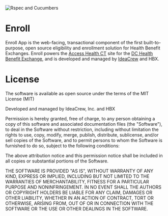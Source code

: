 ![Rspec and Cucumbers](https://github.com/dchbx/enroll/workflows/Rspec%20and%20Cucumbers/badge.svg)

# Enroll

Enroll App is the web-facing, transactional component of the first built-to-purpose, open source eligibility and enrollment solution for Health Benefit Exchanges. Enroll powers the [Access Health CT](https://dchealthlink.com/) site for the [DC Health Benefit Exchange](http://hbx.dc.gov/), and is developed and managed by [IdeaCrew](http://www.ideacrew.com) and HBX.

# License

The software is available as open source under the terms of the MIT License (MIT)

Developed and managed by IdeaCrew, Inc. and HBX

Permission is hereby granted, free of charge, to any person obtaining a copy
of this software and associated documentation files (the "Software"), to deal
in the Software without restriction, including without limitation the rights
to use, copy, modify, merge, publish, distribute, sublicense, and/or sell
copies of the Software, and to permit persons to whom the Software is
furnished to do so, subject to the following conditions:

The above attribution notice and this permission notice shall be included in
all copies or substantial portions of the Software.

THE SOFTWARE IS PROVIDED "AS IS", WITHOUT WARRANTY OF ANY KIND, EXPRESS OR
IMPLIED, INCLUDING BUT NOT LIMITED TO THE WARRANTIES OF MERCHANTABILITY,
FITNESS FOR A PARTICULAR PURPOSE AND NONINFRINGEMENT. IN NO EVENT SHALL THE
AUTHORS OR COPYRIGHT HOLDERS BE LIABLE FOR ANY CLAIM, DAMAGES OR OTHER
LIABILITY, WHETHER IN AN ACTION OF CONTRACT, TORT OR OTHERWISE, ARISING FROM,
OUT OF OR IN CONNECTION WITH THE SOFTWARE OR THE USE OR OTHER DEALINGS IN
THE SOFTWARE.
